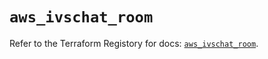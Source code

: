 # `aws_ivschat_room`

Refer to the Terraform Registory for docs: [`aws_ivschat_room`](https://www.terraform.io/docs/providers/aws/r/ivschat_room).
